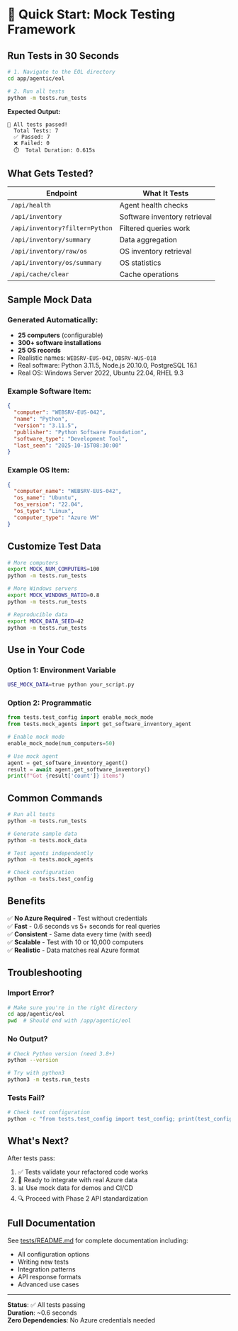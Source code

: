 # 🧪 Quick Start: Mock Testing Framework

## Run Tests in 30 Seconds

```bash
# 1. Navigate to the EOL directory
cd app/agentic/eol

# 2. Run all tests
python -m tests.run_tests
```

**Expected Output:**
```
🎉 All tests passed!
  Total Tests: 7
  ✅ Passed: 7
  ❌ Failed: 0
  ⏱️  Total Duration: 0.615s
```

## What Gets Tested?

| Endpoint | What It Tests |
|----------|---------------|
| `/api/health` | Agent health checks |
| `/api/inventory` | Software inventory retrieval |
| `/api/inventory?filter=Python` | Filtered queries work |
| `/api/inventory/summary` | Data aggregation |
| `/api/inventory/raw/os` | OS inventory retrieval |
| `/api/inventory/os/summary` | OS statistics |
| `/api/cache/clear` | Cache operations |

## Sample Mock Data

### Generated Automatically:
- **25 computers** (configurable)
- **300+ software installations**
- **25 OS records**
- Realistic names: `WEBSRV-EUS-042`, `DBSRV-WUS-018`
- Real software: Python 3.11.5, Node.js 20.10.0, PostgreSQL 16.1
- Real OS: Windows Server 2022, Ubuntu 22.04, RHEL 9.3

### Example Software Item:
```json
{
  "computer": "WEBSRV-EUS-042",
  "name": "Python",
  "version": "3.11.5",
  "publisher": "Python Software Foundation",
  "software_type": "Development Tool",
  "last_seen": "2025-10-15T08:30:00"
}
```

### Example OS Item:
```json
{
  "computer_name": "WEBSRV-EUS-042",
  "os_name": "Ubuntu",
  "os_version": "22.04",
  "os_type": "Linux",
  "computer_type": "Azure VM"
}
```

## Customize Test Data

```bash
# More computers
export MOCK_NUM_COMPUTERS=100
python -m tests.run_tests

# More Windows servers
export MOCK_WINDOWS_RATIO=0.8
python -m tests.run_tests

# Reproducible data
export MOCK_DATA_SEED=42
python -m tests.run_tests
```

## Use in Your Code

### Option 1: Environment Variable
```bash
USE_MOCK_DATA=true python your_script.py
```

### Option 2: Programmatic
```python
from tests.test_config import enable_mock_mode
from tests.mock_agents import get_software_inventory_agent

# Enable mock mode
enable_mock_mode(num_computers=50)

# Use mock agent
agent = get_software_inventory_agent()
result = await agent.get_software_inventory()
print(f"Got {result['count']} items")
```

## Common Commands

```bash
# Run all tests
python -m tests.run_tests

# Generate sample data
python -m tests.mock_data

# Test agents independently
python -m tests.mock_agents

# Check configuration
python -m tests.test_config
```

## Benefits

✅ **No Azure Required** - Test without credentials  
✅ **Fast** - 0.6 seconds vs 5+ seconds for real queries  
✅ **Consistent** - Same data every time (with seed)  
✅ **Scalable** - Test with 10 or 10,000 computers  
✅ **Realistic** - Data matches real Azure format  

## Troubleshooting

### Import Error?
```bash
# Make sure you're in the right directory
cd app/agentic/eol
pwd  # Should end with /app/agentic/eol
```

### No Output?
```bash
# Check Python version (need 3.8+)
python --version

# Try with python3
python3 -m tests.run_tests
```

### Tests Fail?
```bash
# Check test configuration
python -c "from tests.test_config import test_config; print(test_config)"
```

## What's Next?

After tests pass:
1. ✅ Tests validate your refactored code works
2. 🚀 Ready to integrate with real Azure data
3. 📊 Use mock data for demos and CI/CD
4. 🔍 Proceed with Phase 2 API standardization

## Full Documentation

See [tests/README.md](tests/README.md) for complete documentation including:
- All configuration options
- Writing new tests
- Integration patterns
- API response formats
- Advanced use cases

---

**Status**: ✅ All tests passing  
**Duration**: ~0.6 seconds  
**Zero Dependencies**: No Azure credentials needed
